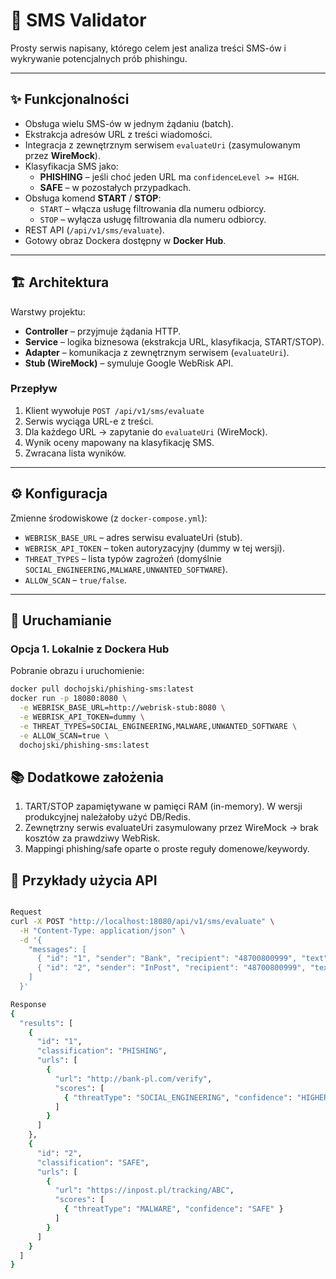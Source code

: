 # 📱 SMS Validator

Prosty serwis napisany, którego celem jest analiza treści SMS-ów i wykrywanie potencjalnych prób phishingu.

---

## ✨ Funkcjonalności
- Obsługa wielu SMS-ów w jednym żądaniu (batch).
- Ekstrakcja adresów URL z treści wiadomości.
- Integracja z zewnętrznym serwisem `evaluateUri` (zasymulowanym przez **WireMock**).
- Klasyfikacja SMS jako:
    - **PHISHING** – jeśli choć jeden URL ma `confidenceLevel >= HIGH`.
    - **SAFE** – w pozostałych przypadkach.
- Obsługa komend **START** / **STOP**:
    - `START` – włącza usługę filtrowania dla numeru odbiorcy.
    - `STOP` – wyłącza usługę filtrowania dla numeru odbiorcy.
- REST API (`/api/v1/sms/evaluate`).
- Gotowy obraz Dockera dostępny w **Docker Hub**.

---

## 🏗 Architektura
Warstwy projektu:
- **Controller** – przyjmuje żądania HTTP.
- **Service** – logika biznesowa (ekstrakcja URL, klasyfikacja, START/STOP).
- **Adapter** – komunikacja z zewnętrznym serwisem (`evaluateUri`).
- **Stub (WireMock)** – symuluje Google WebRisk API.

### Przepływ
1. Klient wywołuje `POST /api/v1/sms/evaluate`
2. Serwis wyciąga URL-e z treści.
3. Dla każdego URL → zapytanie do `evaluateUri` (WireMock).
4. Wynik oceny mapowany na klasyfikację SMS.
5. Zwracana lista wyników.

---

## ⚙️ Konfiguracja
Zmienne środowiskowe (z `docker-compose.yml`):
- `WEBRISK_BASE_URL` – adres serwisu evaluateUri (stub).
- `WEBRISK_API_TOKEN` – token autoryzacyjny (dummy w tej wersji).
- `THREAT_TYPES` – lista typów zagrożeń (domyślnie `SOCIAL_ENGINEERING,MALWARE,UNWANTED_SOFTWARE`).
- `ALLOW_SCAN` – `true/false`.

---

## 🐳 Uruchamianie

### Opcja 1. Lokalnie z Dockera Hub
Pobranie obrazu i uruchomienie:
```bash
docker pull dochojski/phishing-sms:latest
docker run -p 18080:8080 \
  -e WEBRISK_BASE_URL=http://webrisk-stub:8080 \
  -e WEBRISK_API_TOKEN=dummy \
  -e THREAT_TYPES=SOCIAL_ENGINEERING,MALWARE,UNWANTED_SOFTWARE \
  -e ALLOW_SCAN=true \
  dochojski/phishing-sms:latest
```


## 📚 Dodatkowe założenia

1. TART/STOP zapamiętywane w pamięci RAM (in-memory). W wersji produkcyjnej należałoby użyć DB/Redis.
2. Zewnętrzny serwis evaluateUri zasymulowany przez WireMock → brak kosztów za prawdziwy WebRisk.
3. Mappingi phishing/safe oparte o proste reguły domenowe/keywordy.

## 🔎 Przykłady użycia API
```bash

Request
curl -X POST "http://localhost:18080/api/v1/sms/evaluate" \
  -H "Content-Type: application/json" \
  -d '{
    "messages": [
      { "id": "1", "sender": "Bank", "recipient": "48700800999", "text": "Dopłać 1 PLN: http://bank-pl.com/verify" },
      { "id": "2", "sender": "InPost", "recipient": "48700800999", "text": "Śledzenie: https://inpost.pl/tracking/ABC" }
    ]
  }'

Response
{
  "results": [
    {
      "id": "1",
      "classification": "PHISHING",
      "urls": [
        {
          "url": "http://bank-pl.com/verify",
          "scores": [
            { "threatType": "SOCIAL_ENGINEERING", "confidence": "HIGHER" }
          ]
        }
      ]
    },
    {
      "id": "2",
      "classification": "SAFE",
      "urls": [
        {
          "url": "https://inpost.pl/tracking/ABC",
          "scores": [
            { "threatType": "MALWARE", "confidence": "SAFE" }
          ]
        }
      ]
    }
  ]
}
```